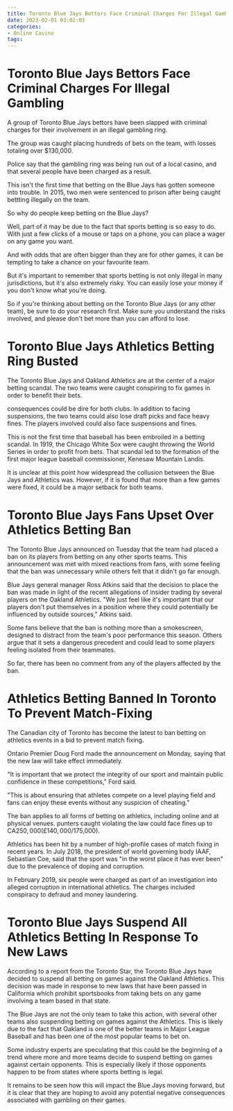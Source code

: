 ```yaml
---
title: Toronto Blue Jays Bettors Face Criminal Charges For Illegal Gambling
date: 2023-02-01 03:02:03
categories:
- Online Casino
tags:
---
```



#  Toronto Blue Jays Bettors Face Criminal Charges For Illegal Gambling

A group of Toronto Blue Jays bettors have been slapped with criminal charges for their involvement in an illegal gambling ring.

The group was caught placing hundreds of bets on the team, with losses totaling over $130,000.

Police say that the gambling ring was being run out of a local casino, and that several people have been charged as a result.

This isn't the first time that betting on the Blue Jays has gotten someone into trouble. In 2015, two men were sentenced to prison after being caught bettting illegally on the team.

So why do people keep betting on the Blue Jays?

Well, part of it may be due to the fact that sports betting is so easy to do. With just a few clicks of a mouse or taps on a phone, you can place a wager on any game you want.

And with odds that are often bigger than they are for other games, it can be tempting to take a chance on your favourite team.

But it's important to remember that sports betting is not only illegal in many jurisdictions, but it's also extremely risky. You can easily lose your money if you don't know what you're doing.

So if you're thinking about betting on the Toronto Blue Jays (or any other team), be sure to do your research first. Make sure you understand the risks involved, and please don't bet more than you can afford to lose.

#  Toronto Blue Jays Athletics Betting Ring Busted

The Toronto Blue Jays and Oakland Athletics are at the center of a major betting scandal. The two teams were caught conspiring to fix games in order to benefit their bets.

 consequences could be dire for both clubs. In addition to facing suspensions, the two teams could also lose draft picks and face heavy fines. The players involved could also face suspensions and fines.

This is not the first time that baseball has been embroiled in a betting scandal. In 1919, the Chicago White Sox were caught throwing the World Series in order to profit from bets. That scandal led to the formation of the first major league baseball commissioner, Kenesaw Mountain Landis.

It is unclear at this point how widespread the collusion between the Blue Jays and Athletics was. However, if it is found that more than a few games were fixed, it could be a major setback for both teams.

#  Toronto Blue Jays Fans Upset Over Athletics Betting Ban

The Toronto Blue Jays announced on Tuesday that the team had placed a ban on its players from betting on any other sports teams. This announcement was met with mixed reactions from fans, with some feeling that the ban was unnecessary while others felt that it didn't go far enough.

Blue Jays general manager Ross Atkins said that the decision to place the ban was made in light of the recent allegations of insider trading by several players on the Oakland Athletics. "We just feel like it's important that our players don't put themselves in a position where they could potentially be influenced by outside sources," Atkins said.

Some fans believe that the ban is nothing more than a smokescreen, designed to distract from the team's poor performance this season. Others argue that it sets a dangerous precedent and could lead to some players feeling isolated from their teammates.

So far, there has been no comment from any of the players affected by the ban.

#  Athletics Betting Banned In Toronto To Prevent Match-Fixing

The Canadian city of Toronto has become the latest to ban betting on athletics events in a bid to prevent match fixing.

Ontario Premier Doug Ford made the announcement on Monday, saying that the new law will take effect immediately.

"It is important that we protect the integrity of our sport and maintain public confidence in these competitions," Ford said.

"This is about ensuring that athletes compete on a level playing field and fans can enjoy these events without any suspicion of cheating."

The ban applies to all forms of betting on athletics, including online and at physical venues. punters caught violating the law could face fines up to CA$250,000 (£140,000/$175,000).

Athletics has been hit by a number of high-profile cases of match fixing in recent years. In July 2018, the president of world governing body IAAF, Sebastian Coe, said that the sport was "in the worst place it has ever been" due to the prevalence of doping and corruption.

In February 2019, six people were charged as part of an investigation into alleged corruption in international athletics. The charges included conspiracy to defraud and money laundering.

#  Toronto Blue Jays Suspend All Athletics Betting In Response To New Laws

According to a report from the Toronto Star, the Toronto Blue Jays have decided to suspend all betting on games against the Oakland Athletics. This decision was made in response to new laws that have been passed in California which prohibit sportsbooks from taking bets on any game involving a team based in that state.

The Blue Jays are not the only team to take this action, with several other teams also suspending betting on games against the Athletics. This is likely due to the fact that Oakland is one of the better teams in Major League Baseball and has been one of the most popular teams to bet on.

Some industry experts are speculating that this could be the beginning of a trend where more and more teams decide to suspend betting on games against certain opponents. This is especially likely if those opponents happen to be from states where sports betting is legal.

It remains to be seen how this will impact the Blue Jays moving forward, but it is clear that they are hoping to avoid any potential negative consequences associated with gambling on their games.